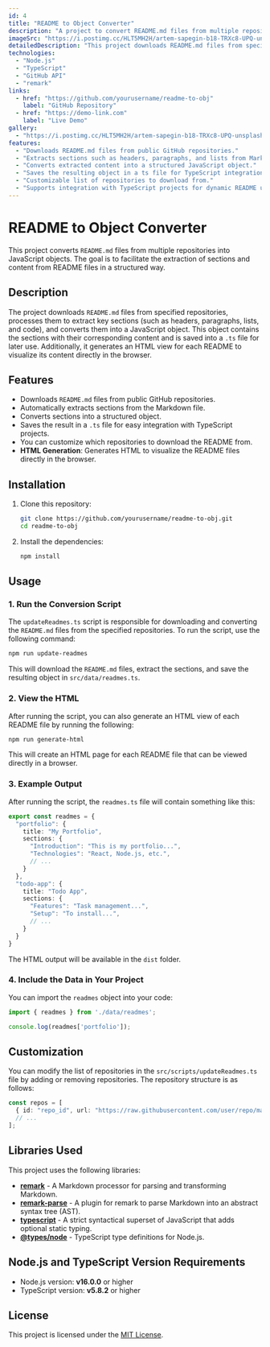 ```yaml
---
id: 4
title: "README to Object Converter"
description: "A project to convert README.md files from multiple repositories into structured JavaScript objects for easy integration with TypeScript projects."
imageSrc: "https://i.postimg.cc/HLT5MH2H/artem-sapegin-b18-TRXc8-UPQ-unsplash.jpg"
detailedDescription: "This project downloads README.md files from specified repositories, processes them to extract key sections (such as headers, paragraphs, lists, and code), and converts them into a JavaScript object. This object contains the sections with their corresponding content and is saved into a .ts file for later use."
technologies:
  - "Node.js"
  - "TypeScript"
  - "GitHub API"
  - "remark"
links:
  - href: "https://github.com/yourusername/readme-to-obj"
    label: "GitHub Repository"
  - href: "https://demo-link.com"
    label: "Live Demo"
gallery:
  - "https://i.postimg.cc/HLT5MH2H/artem-sapegin-b18-TRXc8-UPQ-unsplash.jpg"
features:
  - "Downloads README.md files from public GitHub repositories."
  - "Extracts sections such as headers, paragraphs, and lists from Markdown."
  - "Converts extracted content into a structured JavaScript object."
  - "Saves the resulting object in a ts file for TypeScript integration."
  - "Customizable list of repositories to download from."
  - "Supports integration with TypeScript projects for dynamic README usage."
---
```


# README to Object Converter

This project converts `README.md` files from multiple repositories into JavaScript objects. The goal is to facilitate the extraction of sections and content from README files in a structured way.

## Description

The project downloads `README.md` files from specified repositories, processes them to extract key sections (such as headers, paragraphs, lists, and code), and converts them into a JavaScript object. This object contains the sections with their corresponding content and is saved into a `.ts` file for later use. Additionally, it generates an HTML view for each README to visualize its content directly in the browser.

## Features

- Downloads `README.md` files from public GitHub repositories.
- Automatically extracts sections from the Markdown file.
- Converts sections into a structured object.
- Saves the result in a `.ts` file for easy integration with TypeScript projects.
- You can customize which repositories to download the README from.
- **HTML Generation**: Generates HTML to visualize the README files directly in the browser.

## Installation

1. Clone this repository:
   ```bash
   git clone https://github.com/yourusername/readme-to-obj.git
   cd readme-to-obj
   ```

2. Install the dependencies:
   ```bash
   npm install
   ```

## Usage

### 1. Run the Conversion Script

The `updateReadmes.ts` script is responsible for downloading and converting the `README.md` files from the specified repositories. To run the script, use the following command:

```bash
npm run update-readmes
```

This will download the `README.md` files, extract the sections, and save the resulting object in `src/data/readmes.ts`.

### 2. View the HTML

After running the script, you can also generate an HTML view of each README file by running the following:

```bash
npm run generate-html
```

This will create an HTML page for each README file that can be viewed directly in a browser.

### 3. Example Output

After running the script, the `readmes.ts` file will contain something like this:

```ts
export const readmes = {
  "portfolio": {
    title: "My Portfolio",
    sections: {
      "Introduction": "This is my portfolio...",
      "Technologies": "React, Node.js, etc.",
      // ...
    }
  },
  "todo-app": {
    title: "Todo App",
    sections: {
      "Features": "Task management...",
      "Setup": "To install...",
      // ...
    }
  }
}
```

The HTML output will be available in the `dist` folder.

### 4. Include the Data in Your Project

You can import the `readmes` object into your code:

```ts
import { readmes } from './data/readmes';

console.log(readmes['portfolio']);
```

## Customization

You can modify the list of repositories in the `src/scripts/updateReadmes.ts` file by adding or removing repositories. The repository structure is as follows:

```ts
const repos = [
  { id: "repo_id", url: "https://raw.githubusercontent.com/user/repo/main/README.md" },
  // ...
];
```

## Libraries Used

This project uses the following libraries:

- **[remark](https://github.com/remarkjs/remark)** - A Markdown processor for parsing and transforming Markdown.
- **[remark-parse](https://github.com/remarkjs/remark/tree/main/packages/remark-parse)** - A plugin for remark to parse Markdown into an abstract syntax tree (AST).
- **[typescript](https://www.typescriptlang.org/)** - A strict syntactical superset of JavaScript that adds optional static typing.
- **[@types/node](https://www.npmjs.com/package/@types/node)** - TypeScript type definitions for Node.js.

## Node.js and TypeScript Version Requirements

- Node.js version: **v16.0.0** or higher
- TypeScript version: **v5.8.2** or higher

## License

This project is licensed under the [MIT License](LICENSE).
